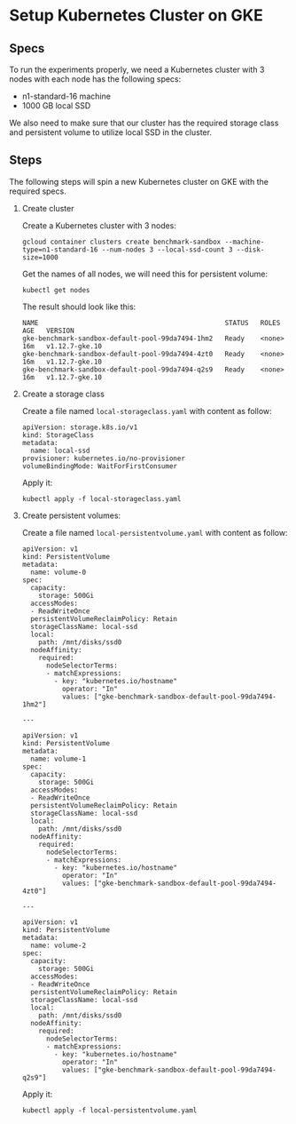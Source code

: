 # Setup Kubernetes Cluster on GKE

## Specs

To run the experiments properly, we need a Kubernetes cluster with 3 nodes with each node has the following specs:
- n1-standard-16 machine
- 1000 GB local SSD

We also need to make sure that our cluster has the required storage class and persistent volume to utilize local SSD in the cluster.

## Steps

The following steps will spin a new Kubernetes cluster on GKE with the required specs.

1. Create cluster
    
    Create a Kubernetes cluster with 3 nodes:
    ```
    gcloud container clusters create benchmark-sandbox --machine-type=n1-standard-16 --num-nodes 3 --local-ssd-count 3 --disk-size=1000
    ```

    Get the names of all nodes, we will need this for persistent volume:
    ```
    kubectl get nodes
    ```

    The result should look like this:

    ```
    NAME                                               STATUS   ROLES    AGE   VERSION
    gke-benchmark-sandbox-default-pool-99da7494-1hm2   Ready    <none>   16m   v1.12.7-gke.10
    gke-benchmark-sandbox-default-pool-99da7494-4zt0   Ready    <none>   16m   v1.12.7-gke.10
    gke-benchmark-sandbox-default-pool-99da7494-q2s9   Ready    <none>   16m   v1.12.7-gke.10
    ```

2. Create a storage class
    
    Create a file named `local-storageclass.yaml` with content as follow:

    ```
    apiVersion: storage.k8s.io/v1
    kind: StorageClass
    metadata:
      name: local-ssd
    provisioner: kubernetes.io/no-provisioner
    volumeBindingMode: WaitForFirstConsumer
    ```

    Apply it:

    ```
    kubectl apply -f local-storageclass.yaml
    ```

3. Create persistent volumes:

    Create a file named `local-persistentvolume.yaml` with content as follow:

    ```
    apiVersion: v1
    kind: PersistentVolume
    metadata:
      name: volume-0
    spec:
      capacity:
        storage: 500Gi
      accessModes:
      - ReadWriteOnce
      persistentVolumeReclaimPolicy: Retain
      storageClassName: local-ssd
      local:
        path: /mnt/disks/ssd0
      nodeAffinity:
        required:
          nodeSelectorTerms:
          - matchExpressions:
            - key: "kubernetes.io/hostname"
              operator: "In"
              values: ["gke-benchmark-sandbox-default-pool-99da7494-1hm2"]

    ---

    apiVersion: v1
    kind: PersistentVolume
    metadata:
      name: volume-1
    spec:
      capacity:
        storage: 500Gi
      accessModes:
      - ReadWriteOnce
      persistentVolumeReclaimPolicy: Retain
      storageClassName: local-ssd
      local:
        path: /mnt/disks/ssd0
      nodeAffinity:
        required:
          nodeSelectorTerms:
          - matchExpressions:
            - key: "kubernetes.io/hostname"
              operator: "In"
              values: ["gke-benchmark-sandbox-default-pool-99da7494-4zt0"]

    ---

    apiVersion: v1
    kind: PersistentVolume
    metadata:
      name: volume-2
    spec:
      capacity:
        storage: 500Gi
      accessModes:
      - ReadWriteOnce
      persistentVolumeReclaimPolicy: Retain
      storageClassName: local-ssd
      local:
        path: /mnt/disks/ssd0
      nodeAffinity:
        required:
          nodeSelectorTerms:
          - matchExpressions:
            - key: "kubernetes.io/hostname"
              operator: "In"
              values: ["gke-benchmark-sandbox-default-pool-99da7494-q2s9"]
    ```

    Apply it:

    ```
    kubectl apply -f local-persistentvolume.yaml
    ```